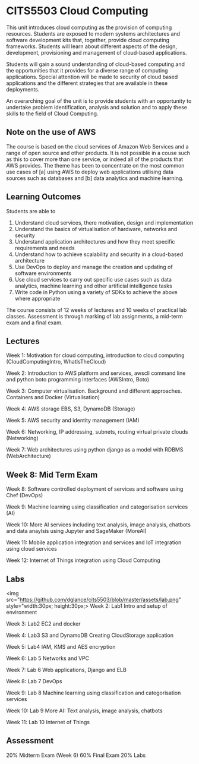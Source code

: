# CITS5503 Cloud Computing

This unit introduces cloud computing as the provision of computing resources. Students are exposed to modern systems architectures and software development kits that, together, provide cloud computing frameworks. Students will learn about different aspects of the design, development, provisioning and management of cloud-based applications. 

Students will gain a sound understanding of cloud-based computing and the opportunities that it provides for a diverse range of computing applications. Special attention will be made to security of cloud based applications and the different strategies that are available in these deployments. 

An overarching goal of the unit is to provide students with an opportunity to undertake problem identification, analysis and solution and to apply these skills to the field of Cloud Computing.

## Note on the use of AWS

The course is based on the cloud services of Amazon Web Services and a range of open source and other products. It is not possible in a couse such as this to cover more than one service, or indeed all of the products that AWS provides. The theme has been to concentrate on the most common use cases of [a] using AWS to deploy web applications utilising data sources such as databases and [b] data analytics and machine learning.
 
## Learning Outcomes 

Students are able to

1. Understand cloud services, there motivation, design and implementation
2. Understand the basics of virtualisation of hardware, networks and security
3. Understand application architectures and how they meet specific requirements and needs
4. Understand how to achieve scalability and security in a cloud-based architecture
5. Use DevOps to deploy and manage the creation and updating of software environments
6. Use cloud services to carry out specific use cases such as data analytics, machine learning and other artificial intelligence tasks
7. Write code in Python using a variety of SDKs to achieve the above where appropriate

The course consists of 12 weeks of lectures and 10 weeks of practical lab classes. Assessment is through marking of lab assignments, a mid-term exam and a final exam.

## Lectures

Week 1: Motivation for cloud computing, introduction to cloud computing (CloudComputingIntro, WhatIsTheCloud)

Week 2: Introduction to AWS platform and services, awscli command line and python boto programming interfaces  (AWSIntro, Boto)

Week 3: Computer virtualisation. Background and different approaches. Containers and Docker (Virtualisation)

Week 4: AWS storage EBS, S3, DynamoDB (Storage)

Week 5: AWS security and identity management (IAM)

Week 6: Networking, IP addressing, subnets, routing virtual private clouds (Networking)

Week 7: Web architectures using python django as a model with RDBMS (WebArchitecture)

## Week 8: Mid Term Exam

Week 8: Software controlled deployment of services and software using Chef (DevOps)

Week 9: Machine learning using classification and categorisation services (AI)

Week 10: More AI services including text analysis, image analysis, chatbots and data anaylsis using Jupyter and SageMaker (MoreAI)

Week 11: Mobile application integration and services and IoT integration using cloud services

Week 12: Internet of Things integration using Cloud Computing

## Labs

<img src="https://github.com/dglance/cits5503/blob/master/assets/lab.png" style="width:30px; height:30px;> Week 2: Lab1 Intro and setup of environment

Week 3: Lab2 EC2 and docker

Week 4: Lab3 S3 and DynamoDB Creating CloudStorage application

Week 5: Lab4 IAM, KMS and AES encryption

Week 6: Lab 5 Networks and VPC

Week 7: Lab 6 Web applications, Django and ELB

Week 8: Lab 7 DevOps

Week 9: Lab 8 Machine learning using classification and categorisation services

Week 10: Lab 9 More AI: Text analysis, image analysis, chatbots

Week 11: Lab 10 Internet of Things


## Assessment 

20% Midterm Exam (Week 6)
60% Final Exam
20% Labs 

